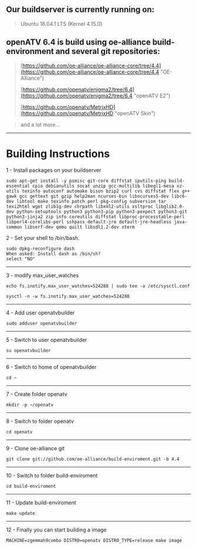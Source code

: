 ## Our buildserver is currently running on: ##

> Ubuntu 18.04.1 LTS (Kernel 4.15.0)

## openATV 6.4 is build using oe-alliance build-environment and several git repositories: ##

> [https://github.com/oe-alliance/oe-alliance-core/tree/4.4](https://github.com/oe-alliance/oe-alliance-core/tree/4.4 "OE-Alliance")
> 
> [https://github.com/openatv/enigma2/tree/6.4](https://github.com/openatv/enigma2/tree/6.4 "openATV E2")
> 
> [https://github.com/openatv/MetrixHD](https://github.com/openatv/MetrixHD "openATV Skin")

> and a lot more...


----------

# Building Instructions #

1 - Install packages on your buildserver

    sudo apt-get install -y psmisc git-core diffstat iputils-ping build-essential cpio debianutils socat unzip gcc-multilib libegl1-mesa xz-utils texinfo autoconf automake bison bzip2 curl cvs diffstat flex g++ gawk gcc gettext git gzip help2man ncurses-bin libncurses5-dev libc6-dev libtool make texinfo patch perl pkg-config subversion tar texi2html wget zlib1g-dev chrpath libxml2-utils xsltproc libglib2.0-dev python-setuptools python3 python3-pip python3-pexpect python3-git python3-jinja2 zip info coreutils diffstat libproc-processtable-perl libperl4-corelibs-perl sshpass default-jre default-jre-headless java-common libserf-dev qemu quilt libsdl1.2-dev xterm
2 - Set your shell to /bin/bash.

    sudo dpkg-reconfigure dash
    When asked: Install dash as /bin/sh?
    select "NO"

----------

3 - modify max_user_watches

    echo fs.inotify.max_user_watches=524288 | sudo tee -a /etc/sysctl.conf

    sysctl -n -w fs.inotify.max_user_watches=524288

----------
4 - Add user openatvbuilder

    sudo adduser openatvbuilder

----------
5 - Switch to user openatvbuilder

    su openatvbuilder

----------
6 - Switch to home of openatvbuilder

    cd ~

----------
7 - Create folder openatv

    mkdir -p ~/openatv

----------
8 - Switch to folder openatv

    cd openatv

----------
9 - Clone oe-alliance git

    git clone git://github.com/oe-alliance/build-enviroment.git -b 4.4

----------
10 - Switch to folder build-enviroment

    cd build-enviroment

----------
11 - Update build-enviroment

    make update

----------
12 - Finally you can start building a image

    MACHINE=zgemmah9combo DISTRO=openatv DISTRO_TYPE=release make image

